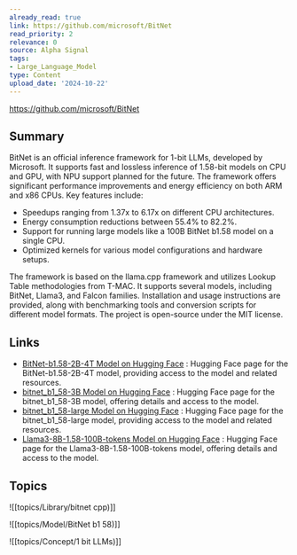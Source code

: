```yaml
---
already_read: true
link: https://github.com/microsoft/BitNet
read_priority: 2
relevance: 0
source: Alpha Signal
tags:
- Large_Language_Model
type: Content
upload_date: '2024-10-22'
---
```


https://github.com/microsoft/BitNet
## Summary

BitNet is an official inference framework for 1-bit LLMs, developed by Microsoft. It supports fast and lossless inference of 1.58-bit models on CPU and GPU, with NPU support planned for the future. The framework offers significant performance improvements and energy efficiency on both ARM and x86 CPUs. Key features include:

- Speedups ranging from 1.37x to 6.17x on different CPU architectures.
- Energy consumption reductions between 55.4% to 82.2%.
- Support for running large models like a 100B BitNet b1.58 model on a single CPU.
- Optimized kernels for various model configurations and hardware setups.

The framework is based on the llama.cpp framework and utilizes Lookup Table methodologies from T-MAC. It supports several models, including BitNet, Llama3, and Falcon families. Installation and usage instructions are provided, along with benchmarking tools and conversion scripts for different model formats. The project is open-source under the MIT license.
## Links

- [BitNet-b1.58-2B-4T Model on Hugging Face](https://huggingface.co/microsoft/BitNet-b1.58-2B-4T) : Hugging Face page for the BitNet-b1.58-2B-4T model, providing access to the model and related resources.
- [bitnet_b1_58-3B Model on Hugging Face](https://huggingface.co/1bitLLM/bitnet_b1_58-3B) : Hugging Face page for the bitnet_b1_58-3B model, offering details and access to the model.
- [bitnet_b1_58-large Model on Hugging Face](https://huggingface.co/1bitLLM/bitnet_b1_58-large) : Hugging Face page for the bitnet_b1_58-large model, providing access to the model and related resources.
- [Llama3-8B-1.58-100B-tokens Model on Hugging Face](https://huggingface.co/HF1BitLLM/Llama3-8B-1.58-100B-tokens) : Hugging Face page for the Llama3-8B-1.58-100B-tokens model, offering details and access to the model.

## Topics

![[topics/Library/bitnet cpp)]]

![[topics/Model/BitNet b1 58)]]

![[topics/Concept/1 bit LLMs)]]